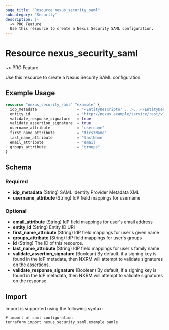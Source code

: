 ```yaml
---
page_title: "Resource nexus_security_saml"
subcategory: "Security"
description: |-
  ~> PRO Feature
  Use this resource to create a Nexus Security SAML configuration.
---
```

# Resource nexus_security_saml
~> PRO Feature

Use this resource to create a Nexus Security SAML configuration.
## Example Usage
```terraform
resource "nexus_security_saml" "example" {
  idp_metadata                  = "<EntityDescriptor ...>...</EntityDescriptor>"
  entity_id                     = "http://nexus.example/service/rest/v1/security/saml/metadata"
  validate_response_signature   = true
  validate_assertion_signature  = true
  username_attribute            = "username"
  first_name_attribute          = "firstName"
  last_name_attribute           = "lastName
  email_attribute               = "email
  groups_attribute              = "groups"
}
```
<!-- schema generated by tfplugindocs -->
## Schema

### Required

- **idp_metadata** (String) SAML Identity Provider Metadata XML
- **username_attribute** (String) IdP field mappings for username

### Optional

- **email_attribute** (String) IdP field mappings for user's email address
- **entity_id** (String) Entity ID URI
- **first_name_attribute** (String) IdP field mappings for user's given name
- **groups_attribute** (String) IdP field mappings for user's groups
- **id** (String) The ID of this resource.
- **last_name_attribute** (String) IdP field mappings for user's family name
- **validate_assertion_signature** (Boolean) By default, if a signing key is found in the IdP metadata, then NXRM will attempt to validate signatures on the assertions.
- **validate_response_signature** (Boolean) By default, if a signing key is found in the IdP metadata, then NXRM will attempt to validate signatures on the response.
## Import
Import is supported using the following syntax:
```shell
# import of saml configuration
terraform import nexus_security_saml.example samle
```
